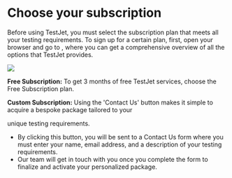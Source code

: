 # Choose your subscription

Before using TestJet, you must select the subscription plan that meets all your testing requirements. To sign up for a certain plan, first, open your browser and go to , where you can get a comprehensive overview of all the options that TestJet provides.

![](https://s3.amazonaws.com/cdn.freshdesk.com/data/helpdesk/attachments/production/151005444092/original/ErrFQdYWNVojZMx-cM9GBRLlmsOGsN4jdw.png?1670318498)

**Free Subscription:** To get 3 months of free TestJet services, choose the Free Subscription plan.

**Custom Subscription:** Using the 'Contact Us' button makes it simple to acquire a bespoke package tailored to your

unique testing requirements.

- By clicking this button, you will be sent to a Contact Us form where you must enter your name, email address, and a description of your testing requirements.
- Our team will get in touch with you once you complete the form to finalize and activate your personalized package.


